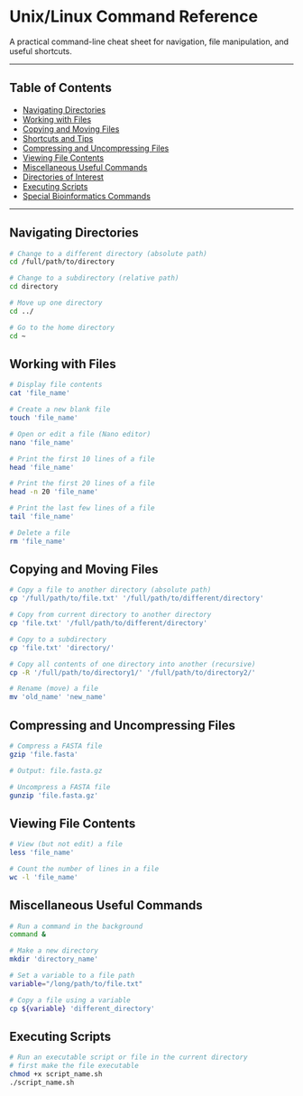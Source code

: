 # Unix/Linux Command Reference

A practical command-line cheat sheet for navigation, file manipulation, and useful shortcuts.

---

## Table of Contents

- [Navigating Directories](#navigating-directories)
- [Working with Files](#working-with-files)
- [Copying and Moving Files](#copying-and-moving-files)
- [Shortcuts and Tips](#shortcuts-and-tips)
- [Compressing and Uncompressing Files](#compressing-and-uncompressing-files)
- [Viewing File Contents](#viewing-file-contents)
- [Miscellaneous Useful Commands](#miscellaneous-useful-commands)
- [Directories of Interest](#directories-of-interest)
- [Executing Scripts](#executing-scripts)
- [Special Bioinformatics Commands](#special-bioinformatics-commands)

---

## Navigating Directories

```bash
# Change to a different directory (absolute path)
cd /full/path/to/directory

# Change to a subdirectory (relative path)
cd directory

# Move up one directory
cd ../

# Go to the home directory
cd ~
```
## Working with Files

```bash
# Display file contents
cat 'file_name'

# Create a new blank file
touch 'file_name'

# Open or edit a file (Nano editor)
nano 'file_name'

# Print the first 10 lines of a file
head 'file_name'

# Print the first 20 lines of a file
head -n 20 'file_name'

# Print the last few lines of a file
tail 'file_name'

# Delete a file
rm 'file_name'
```


## Copying and Moving Files

```bash
# Copy a file to another directory (absolute path)
cp '/full/path/to/file.txt' '/full/path/to/different/directory'

# Copy from current directory to another directory
cp 'file.txt' '/full/path/to/different/directory'

# Copy to a subdirectory
cp 'file.txt' 'directory/'

# Copy all contents of one directory into another (recursive)
cp -R '/full/path/to/directory1/' '/full/path/to/directory2/'

# Rename (move) a file
mv 'old_name' 'new_name'
```

## Compressing and Uncompressing Files

```bash
# Compress a FASTA file
gzip 'file.fasta'

# Output: file.fasta.gz

# Uncompress a FASTA file
gunzip 'file.fasta.gz'
```


## Viewing File Contents
```bash
# View (but not edit) a file
less 'file_name'

# Count the number of lines in a file
wc -l 'file_name'
```

## Miscellaneous Useful Commands
```bash
# Run a command in the background
command &

# Make a new directory
mkdir 'directory_name'

# Set a variable to a file path
variable="/long/path/to/file.txt"

# Copy a file using a variable
cp ${variable} 'different_directory'
```

## Executing Scripts
```bash
# Run an executable script or file in the current directory
# first make the file executable
chmod +x script_name.sh
./script_name.sh
```



```
